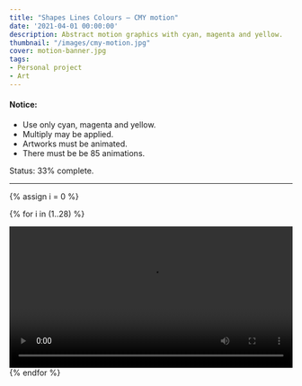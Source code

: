 ```yaml
---
title: "Shapes Lines Colours – CMY motion"
date: '2021-04-01 00:00:00'
description: Abstract motion graphics with cyan, magenta and yellow.
thumbnail: "/images/cmy-motion.jpg"
cover: motion-banner.jpg
tags:
- Personal project
- Art
---
```


#### Notice:

* Use only cyan, magenta and yellow.
* Multiply may be applied.
* Artworks must be animated.
* There must be be 85 animations.

Status: 33% complete.

<div class="wide">
<hr>
{% assign i = 0 %}

{% for i in (1..28) %}
<div class="col-xs-4 slc">
	<video width="100%" controls loop>
		<source src="https://res.cloudinary.com/dp5mvntv7/video/upload/v1617879457/phase4/{{ i }}.mov" type="video/mp4">
	</video>
</div>
{% endfor %}
</div>